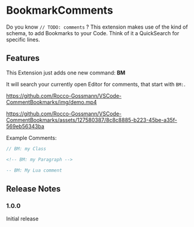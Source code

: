 # BookmarkComments

Do you know `// TODO: comments` ? This extension makes use of the kind of schema, to add Bookmarks to your Code.  Think of it a QuickSearch for specific lines.


## Features

This Extension just adds one new command: **BM**

It will search your currently open Editor for comments, that start with ` BM: `.

https://github.com/Rocco-Gossmann/VSCode-CommentBookmarks/img/demo.mp4

https://github.com/Rocco-Gossmann/VSCode-CommentBookmarks/assets/127580387/8c8c8885-b223-45be-a35f-569eb56343ba

Example Comments:
```c++
// BM: my Class 
```
```html
<!-- BM: my Paragraph -->
```
```lua
-- BM: My Lua comment
```


## Release Notes

### 1.0.0

Initial release


